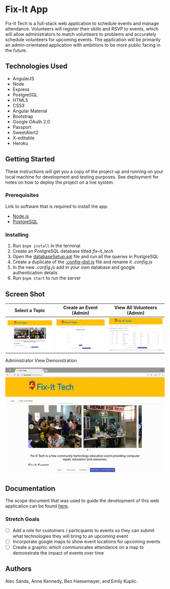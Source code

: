 # Fix-It App

Fix-It Tech is a full-stack web application to schedule events and manage attendance. Volunteers will register their skills and RSVP to events, which will allow administrators to match volunteers to problems and accurately schedule volunteers for upcoming events. The application will be primarily an admin-orientated application with ambitions to be more public facing in the future.

## Technologies Used

- AngularJS
- Node
- Express
- PostgreSQL
- HTML5
- CSS3
- Angular Material
- Bootstrap
- Google OAuth 2.0
- Passport
- SweetAlert2
- X-editable
- Heroku


## Getting Started

These instructions will get you a copy of the project up and running on your local machine for development and testing purposes. See deployment for notes on how to deploy the project on a live system.

### Prerequisites

Link to software that is required to install the app.

- [Node.js](https://nodejs.org/en/)
- [PostgreSQL](https://www.postgresql.org/)


### Installing

1. Run `$npm install` in the terminal
2. Create an PostgreSQL database titled *fix-it_tech*
3. Open the [databaseSetup.sql](databaseSetup.sql) file and run all the queries in PostgreSQL
4. Create a duplicate of the [.config-dist.js](server/.config-dist.js) file and rename it *.config.js*
5. In the new *.config.js* add in your own database and google authentication details
6. Run `$npm start` to run the server


## Screen Shot

Select a Topic                     |  Create an Event (Admin)      |  View All Volunteers (Admin)
:---------------------------------:|:-----------------------------:|:----------------------------:
![](screenshots/Home.jpeg)         |  ![](screenshots/create_event.jpeg)     |  ![](screenshots/volunteers.jpeg)

Administrator View Demonstration

![](screenshots/out.gif)

## Documentation

The scope document that was used to guide the development of this web application can be found [here](https://docs.google.com/document/d/1dqJH1ZG9PkyO95eMTMDAE5pyidpfBhcKZgUZenO5Ops/edit?usp=sharing).

### Stretch Goals

- [ ] Add a role for customers / participants to events so they can submit what technologies they will bring to an upcoming event
- [ ] Incorporate google maps to show event locations for upcoming events
- [ ] Create a graphic which communicates attendance on a map to demonstrate the impact of events over time

<!-- ## Deployment

Add additional notes about how to deploy this on a live system -->

## Authors

Alec Sands, Anne Kennedy, Ben Haesemeyer, and Emily Kuplic.
